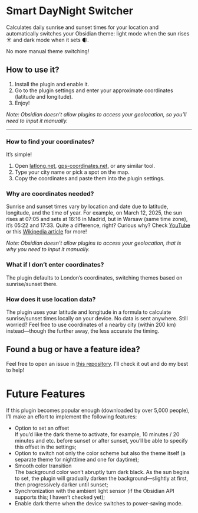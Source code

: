 # Smart DayNight Switcher

Calculates daily sunrise and sunset times for your location and automatically switches your Obsidian theme: light mode when the sun rises ☀️ and dark mode when it sets 🌒.

No more manual theme switching!

## How to use it?

1. Install the plugin and enable it.
2. Go to the plugin settings and enter your approximate coordinates (latitude and longitude).
3. Enjoy!

_Note: Obsidian doesn’t allow plugins to access your geolocation, so you’ll need to input it manually._

---

### How to find your coordinates?

It’s simple!

1. Open [latlong.net](https://www.latlong.net/), [gps-coordinates.net](https://www.gps-coordinates.net/), or any similar tool.
2. Type your city name or pick a spot on the map.
3. Copy the coordinates and paste them into the plugin settings.

### Why are coordinates needed?

Sunrise and sunset times vary by location and date due to latitude, longitude, and the time of year. For example, on March 12, 2025, the sun rises at 07:05 and sets at 16:16 in Madrid, but in Warsaw (same time zone), it’s 05:22 and 17:33. Quite a difference, right? Curious why? Check [YouTube](https://www.youtube.com/results?search_query=Why+Do+Sunrise+and+Sunset+Times+Vary%3F) or this [Wikipedia article](https://en.wikipedia.org/wiki/Analemma?utm_source=chatgpt.com) for more!

_Note: Obsidian doesn’t allow plugins to access your geolocation, that is why you need to input it manually._

### What if I don’t enter coordinates?

The plugin defaults to London’s coordinates, switching themes based on sunrise/sunset there.

### How does it use location data?

The plugin uses your latitude and longitude in a formula to calculate sunrise/sunset times locally on your device. No data is sent anywhere. Still worried? Feel free to use coordinates of a nearby city (within 200 km) instead—though the further away, the less accurate the timing.

## Found a bug or have a feature idea?

Feel free to open an issue in [this repository](https://github.com/Andrii256/ops_obsidian_smart-day-night-switcher/issues). I’ll check it out and do my best to help!

# Future Features

If this plugin becomes popular enough (downloaded by over 5,000 people), I’ll make an effort to implement the following features:

-   Option to set an offset  
    If you’d like the dark theme to activate, for example, 10 minutes / 20 minutes and etc. before sunset or after sunset, you’ll be able to specify this offset in the settings;
-   Option to switch not only the color scheme but also the theme itself (a separate theme for nighttime and one for daytime);
-   Smooth color transition  
    The background color won’t abruptly turn dark black. As the sun begins to set, the plugin will gradually darken the background—slightly at first, then progressively darker until sunset;
-   Synchronization with the ambient light sensor (if the Obsidian API supports this; I haven’t checked yet);
-   Enable dark theme when the device switches to power-saving mode.
